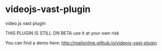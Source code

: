 # videojs-vast-plugin
video.js vast plugin

THIS PLUGIN IS STILL ON BETA use it at your own risk

You can find a demo here: http://mailonline.github.io/videojs-vast-plugin
